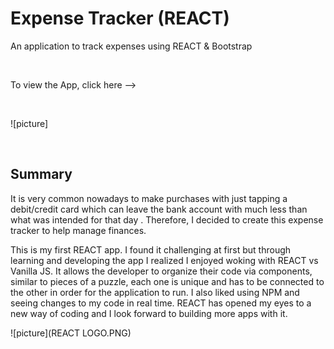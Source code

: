 # Expense Tracker (REACT)

An application to track expenses using REACT & Bootstrap


<br>

To view the App, click here -->

<br>

![picture]




<br>

## Summary

It is very common nowadays to make purchases with just tapping a debit/credit card which can leave the bank account with much less than what was intended for that day . Therefore, I decided to create this expense tracker to help manage finances.

This is my first REACT app. I found it challenging at first but through learning and developing the app I realized I enjoyed woking with REACT vs Vanilla JS.  It allows the developer to organize their code via components, similar to pieces of a puzzle, each one is unique and has to be connected to the other in order for the application to run. I also liked using NPM and seeing changes to my code in real time. REACT has opened my eyes to a new way of coding and I look forward to building more apps with it.



![picture](REACT LOGO.PNG)

<br>